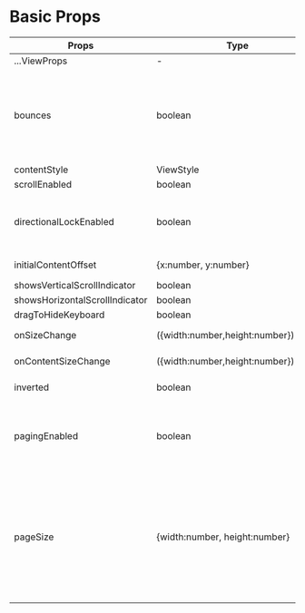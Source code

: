 <!--
 * @Author: 石破天惊
 * @email: shanshang130@gmail.com
 * @Date: 2021-07-23 23:43:47
 * @LastEditTime: 2021-07-24 00:00:31
 * @LastEditors: 石破天惊
 * @Description: 
-->
# Basic Props


Props  |  Type  |  Default  |  description  
---- | ------ | --------- | --------
...ViewProps | - | | All props of [View](http://facebook.github.io/react-native/docs/view)
bounces | boolean | true | Bounces if the content offset is out of the content view. It won't be bounces on the horizontal direction if the content view is not wider than the wrapper view although bounces is true. But it will on the vertical direction.
contentStyle | ViewStyle | undefined | The style of the content view.
scrollEnabled | boolean | true | scrollEnabled
directionalLockEnabled | boolean | false | When true, the SpringScrollView will try to lock to only vertical or horizontal scrolling while dragging.
initialContentOffset | {x:number, y:number} | undefined | initial content offset. Only works when initiation.
showsVerticalScrollIndicator | boolean | true | showsVerticalScrollIndicator
showsHorizontalScrollIndicator | boolean | true | showsHorizontalScrollIndicator
dragToHideKeyboard | boolean | true | dragToHideKeyboard
onSizeChange | ({width:number,height:number})=>any | undefined | The callback when the wrapper view size changed.
onContentSizeChange | ({width:number,height:number})=>any | undefined | The callback when the content view size changed.
inverted | boolean | false | inverted. It is a service for LargeList.
pagingEnabled | boolean | false | When true, the scroll view stops on multiples of `pageSize` when scrolling. This can be used for pagination on both horizontal and vertical directions.
pageSize | {width:number, height:number} | {width:0,height:0} | Works only when `pagingEnabled=true`, the scroll view stops on multiples of `pageSize` when scrolling. This can be used for pagination on both horizontal and vertical directions。If the width or height set to 0, it will equal to the view port of the SpringScrollView's width or height.
